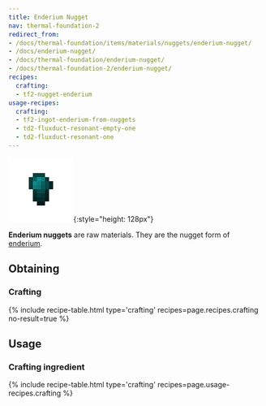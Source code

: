 ```yaml
---
title: Enderium Nugget
nav: thermal-foundation-2
redirect_from:
- /docs/thermal-foundation/items/materials/nuggets/enderium-nugget/
- /docs/enderium-nugget/
- /docs/thermal-foundation/enderium-nugget/
- /docs/thermal-foundation-2/enderium-nugget/
recipes:
  crafting:
  - tf2-nugget-enderium
usage-recipes:
  crafting:
  - tf2-ingot-enderium-from-nuggets
  - td2-fluxduct-resonant-empty-one
  - td2-fluxduct-resonant-one
---
```


![Enderium nugget](/assets/images/thermal-foundation-2/nugget-enderium.png){:style="height: 128px"}


**Enderium nuggets** are raw materials. They are the nugget form of
[enderium](/docs/1.12/thermal-foundation-2/enderium-ingot/).


Obtaining
---------

### Crafting
{% include recipe-table.html type='crafting' recipes=page.recipes.crafting no-result=true %}


Usage
-----

### Crafting ingredient
{% include recipe-table.html type='crafting' recipes=page.usage-recipes.crafting %}
